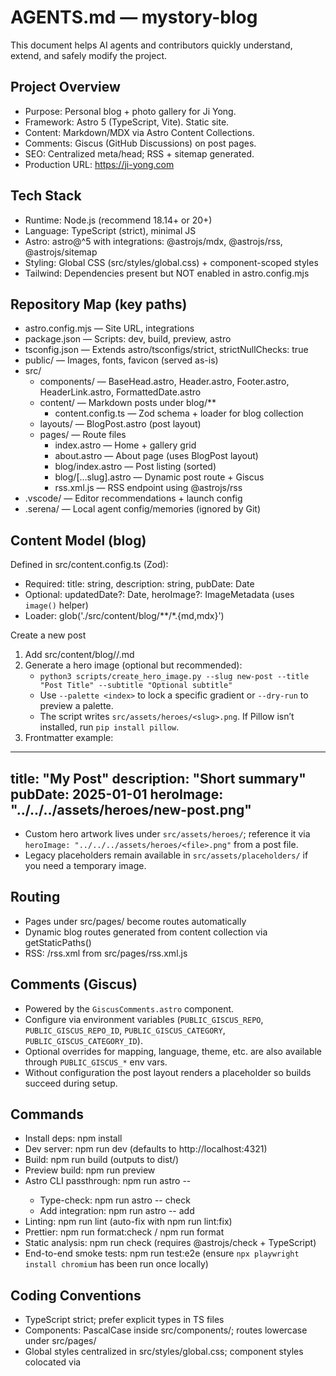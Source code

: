 # AGENTS.md — mystory-blog

This document helps AI agents and contributors quickly understand, extend, and safely modify the project.

## Project Overview
- Purpose: Personal blog + photo gallery for Ji Yong.
- Framework: Astro 5 (TypeScript, Vite). Static site.
- Content: Markdown/MDX via Astro Content Collections.
- Comments: Giscus (GitHub Discussions) on post pages.
- SEO: Centralized meta/head; RSS + sitemap generated.
- Production URL: https://ji-yong.com

## Tech Stack
- Runtime: Node.js (recommend 18.14+ or 20+)
- Language: TypeScript (strict), minimal JS
- Astro: astro@^5 with integrations: @astrojs/mdx, @astrojs/rss, @astrojs/sitemap
- Styling: Global CSS (src/styles/global.css) + component-scoped styles
- Tailwind: Dependencies present but NOT enabled in astro.config.mjs

## Repository Map (key paths)
- astro.config.mjs — Site URL, integrations
- package.json — Scripts: dev, build, preview, astro
- tsconfig.json — Extends astro/tsconfigs/strict, strictNullChecks: true
- public/ — Images, fonts, favicon (served as-is)
- src/
  - components/ — BaseHead.astro, Header.astro, Footer.astro, HeaderLink.astro, FormattedDate.astro
  - content/ — Markdown posts under blog/**
    - content.config.ts — Zod schema + loader for blog collection
  - layouts/ — BlogPost.astro (post layout)
  - pages/ — Route files
    - index.astro — Home + gallery grid
    - about.astro — About page (uses BlogPost layout)
    - blog/index.astro — Post listing (sorted)
    - blog/[...slug].astro — Dynamic post route + Giscus
    - rss.xml.js — RSS endpoint using @astrojs/rss
- .vscode/ — Editor recommendations + launch config
- .serena/ — Local agent config/memories (ignored by Git)

## Content Model (blog)
Defined in src/content.config.ts (Zod):
- Required: title: string, description: string, pubDate: Date
- Optional: updatedDate?: Date, heroImage?: ImageMetadata (uses `image()` helper)
- Loader: glob('./src/content/blog/**/*.{md,mdx}')

Create a new post
1) Add src/content/blog/<topic>/<slug>.md
2) Generate a hero image (optional but recommended):
   - `python3 scripts/create_hero_image.py --slug new-post --title "Post Title" --subtitle "Optional subtitle"`
   - Use `--palette <index>` to lock a specific gradient or `--dry-run` to preview a palette.
   - The script writes `src/assets/heroes/<slug>.png`. If Pillow isn’t installed, run `pip install pillow`.
3) Frontmatter example:
---
title: "My Post"
description: "Short summary"
pubDate: 2025-01-01
heroImage: "../../../assets/heroes/new-post.png"
---

- Custom hero artwork lives under `src/assets/heroes/`; reference it via `heroImage: "../../../assets/heroes/<file>.png"` from a post file.
- Legacy placeholders remain available in `src/assets/placeholders/` if you need a temporary image.

## Routing
- Pages under src/pages/ become routes automatically
- Dynamic blog routes generated from content collection via getStaticPaths()
- RSS: /rss.xml from src/pages/rss.xml.js

## Comments (Giscus)
- Powered by the `GiscusComments.astro` component.
- Configure via environment variables (`PUBLIC_GISCUS_REPO`, `PUBLIC_GISCUS_REPO_ID`, `PUBLIC_GISCUS_CATEGORY`, `PUBLIC_GISCUS_CATEGORY_ID`).
- Optional overrides for mapping, language, theme, etc. are also available through `PUBLIC_GISCUS_*` env vars.
- Without configuration the post layout renders a placeholder so builds succeed during setup.

## Commands
- Install deps: npm install
- Dev server: npm run dev (defaults to http://localhost:4321)
- Build: npm run build (outputs to dist/)
- Preview build: npm run preview
- Astro CLI passthrough: npm run astro -- <subcommand>
  - Type-check: npm run astro -- check
  - Add integration: npm run astro -- add
- Linting: npm run lint (auto-fix with npm run lint:fix)
- Prettier: npm run format:check / npm run format
- Static analysis: npm run check (requires @astrojs/check + TypeScript)
- End-to-end smoke tests: npm run test:e2e (ensure `npx playwright install chromium` has been run once locally)

## Coding Conventions
- TypeScript strict; prefer explicit types in TS files
- Components: PascalCase inside src/components/; routes lowercase under src/pages/
- Global styles centralized in src/styles/global.css; component styles colocated via <style> blocks
- SEO/Meta: Use BaseHead.astro for title/description, canonical, OG/Twitter, RSS link

## Quality Checklist (before merging)
- Build succeeds: npm run build
- Preview clickthrough: npm run preview → /, /blog, recent post, /about
- Content schema: new/edited posts satisfy src/content.config.ts
- Type checks: npm run check
- Lint clean: npm run lint (and fix any errors)
- SEO: Titles/descriptions accurate via BaseHead.astro
- Feeds: /rss.xml renders; sitemap present
- Comments: Giscus shows on post pages (if configured)
- E2E smoke suite: npm run test:e2e (covers navigation, search, comments)

## Tailwind (optional)
- Currently not enabled. To enable:
  1) npm run astro -- add tailwind
  2) Add tailwind() to integrations in astro.config.mjs
  3) Create Tailwind config and swap styles incrementally

## Common Tasks
- Add a post: Create .md under src/content/blog/** with required frontmatter
- Change site title/description: src/consts.ts
- Change canonical/site URL: astro.config.mjs → site
- Adjust SEO defaults: src/components/BaseHead.astro
- Update gallery images: add files in public/gallery/ and list in src/pages/index.astro

## Gotchas
- Tailwind deps exist but are inactive. Don’t rely on utility classes unless Tailwind is enabled
- Giscus depends on the `PUBLIC_GISCUS_*` environment variables being set in the deployment environment
- RSS/sitemap need a correct site URL in astro.config.mjs for absolute URLs
- Blog frontmatter is validated; missing required fields will fail at build/type-check time
- CSP headers are defined in vercel.json. Extend the allowlist (script/img/connect sources) when adding new third-party resources.

## Tooling & Editors
- VS Code: recommended extensions in .vscode/extensions.json
- Launch config starts dev server (.vscode/launch.json)

## Serena/Codex Guidance
- Repo scanning: use serena.list_dir and serena.search_for_pattern for discovery
- Symbolic edits: prefer insert_before_symbol, insert_after_symbol, replace_symbol_body when targeting Astro/TS symbols
- Memory: high-level summaries are in Serena memories (project_overview.md, style_and_conventions.md, suggested_commands.md, task_completion_checklist.md)
- Git hygiene: .serena/ is ignored; do not commit local agent state

## Deployment Notes
- Astro builds a static site; deploy dist/ to static hosts (Vercel, Netlify, GitHub Pages)
- Ensure site is set for correct absolute URLs in feeds and sitemap

## License
- No license file present. Add one if open-sourcing.
